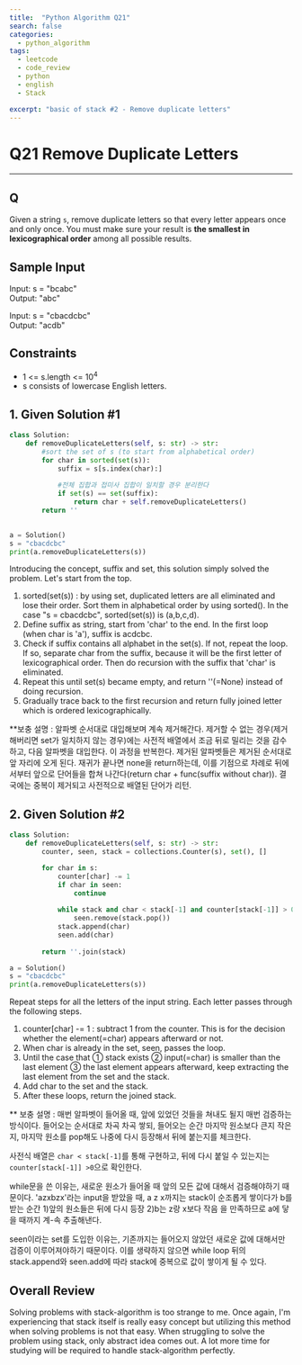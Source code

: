```yaml
---
title:  "Python Algorithm Q21"
search: false
categories: 
  - python_algorithm
tags:
  - leetcode
  - code_review
  - python
  - english
  - Stack

excerpt: "basic of stack #2 - Remove duplicate letters"
---
```


# Q21 Remove Duplicate Letters
___

## Q

Given a string `s`, remove duplicate letters so that every letter appears once and only once. You must make sure your result is __the smallest in lexicographical order__ among all possible results.

## Sample Input 

Input: s = "bcabc"  
Output: "abc"

Input: s = "cbacdcbc"  
Output: "acdb"

## Constraints

- 1 <= s.length <= 10<sup>4</sup>
- s consists of lowercase English letters.  

## 1. Given Solution #1

```py
class Solution:
    def removeDuplicateLetters(self, s: str) -> str:
        #sort the set of s (to start from alphabetical order)
        for char in sorted(set(s)):
            suffix = s[s.index(char):]
            
            #전체 집합과 접미사 집합이 일치할 경우 분리한다
            if set(s) == set(suffix):
                return char + self.removeDuplicateLetters()
        return ''
        

a = Solution()
s = "cbacdcbc"
print(a.removeDuplicateLetters(s))
```

Introducing the concept, suffix and set, this solution simply solved the problem. Let's start from the top.

1. sorted(set(s)) : by using set, duplicated letters are all eliminated and lose their order. Sort them in alphabetical order by using sorted(). In the case "s = cbacdcbc", sorted(set(s)) is (a,b,c,d).
2. Define suffix as string, start from 'char' to the end. In the first loop (when char is 'a'), suffix is acdcbc.
3. Check if suffix contains all alphabet in the set(s). If not, repeat the loop. If so, separate char from the suffix, because it will be the first letter of lexicographical order. Then do recursion with the suffix that 'char' is eliminated.
4. Repeat this until set(s) became empty, and return ''(=None) instead of doing recursion.
5. Gradually trace back to the first recursion and return fully joined letter which is ordered lexicographically.

**보충 설명 : 알파벳 순서대로 대입해보며 계속 제거해간다. 제거할 수 없는 경우(제거해버리면 set가 일치하지 않는 경우)에는 사전적 배열에서 조금 뒤로 밀리는 것을 감수하고, 다음 알파벳을 대입한다. 이 과정을 반복한다. 제거된 알파벳들은 제거된 순서대로 앞 자리에 오게 된다. 재귀가 끝나면 none을 return하는데, 이를 기점으로 차례로 뒤에서부터 앞으로 단어들을 합쳐 나간다(return char + func(suffix without char)). 결국에는 중복이 제거되고 사전적으로 배열된 단어가 리턴.

## 2. Given Solution #2

```py
class Solution:
    def removeDuplicateLetters(self, s: str) -> str:
        counter, seen, stack = collections.Counter(s), set(), []

        for char in s:
            counter[char] -= 1
            if char in seen:
                continue
            
            while stack and char < stack[-1] and counter[stack[-1]] > 0:
                seen.remove(stack.pop())
            stack.append(char)
            seen.add(char)
        
        return ''.join(stack)        

a = Solution()
s = "cbacdcbc"
print(a.removeDuplicateLetters(s))
```

Repeat steps for all the letters of the input string. Each letter passes through the following steps.

1. counter[char] -= 1 : subtract 1 from the counter. This is for the decision whether the element(=char) appears afterward or not.
2. When char is already in the set, seen, passes the loop.
3. Until the case that ① stack exists ② input(=char) is smaller than the last element ③ the last element appears afterward, keep extracting the last element from the set and the stack.
4. Add char to the set and the stack.
5. After these loops, return the joined stack.

** 보충 설명 : 매번 알파벳이 들어올 때, 앞에 있었던 것들을 쳐내도 될지 매번 검증하는 방식이다. 들어오는 순서대로 차곡 차곡 쌓되, 들어오는 순간 마지막 원소보다 큰지 작은지, 마지막 원소를 pop해도 나중에 다시 등장해서 뒤에 붙는지를 체크한다.  

사전식 배열은 `char < stack[-1]`를 통해 구현하고, 뒤에 다시 붙일 수 있는지는 `counter[stack[-1]] >0`으로 확인한다.  

while문을 쓴 이유는, 새로운 원소가 들어올 때 앞의 모든 값에 대해서 검증해야하기 때문이다. 'azxbzx'라는 input을 받았을 때, a z x까지는 stack이 순조롭게 쌓이다가 b를 받는 순간 1)앞의 원소들은 뒤에 다시 등장 2)b는 z랑 x보다 작음 을 만족하므로 a에 닿을 때까지 계-속 추출해낸다.

seen이라는 set를 도입한 이유는, 기존까지는 들어오지 않았던 새로운 값에 대해서만 검증이 이루어져야하기 때문이다. 이를 생략하지 않으면 while loop 뒤의 stack.append와 seen.add에 따라 stack에 중복으로 값이 쌓이게 될 수 있다. 

## Overall Review

Solving problems with stack-algorithm is too strange to me. Once again, I'm experiencing that stack itself is really easy concept but utilizing this method when solving problems is not that easy. When struggling to solve the problem using stack, only abstract idea comes out. A lot more time for studying will be required to handle stack-algorithm perfectly.